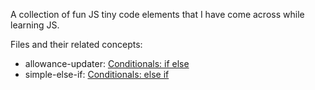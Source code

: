 A collection of fun JS tiny code elements that I have come across while learning JS.

Files and their related concepts:
- allowance-updater: [Conditionals: if else](https://developer.mozilla.org/en-US/docs/Learn/JavaScript/Building_blocks/conditionals#a_real_example)
- simple-else-if: [Conditionals: else if](https://developer.mozilla.org/en-US/docs/Learn/JavaScript/Building_blocks/conditionals#else_if)